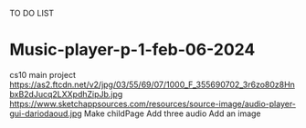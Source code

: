 TO DO LIST 
# Music-player-p-1-feb-06-2024
cs10 main project
https://as2.ftcdn.net/v2/jpg/03/55/69/07/1000_F_355690702_3r6zo80z8HnbxB2dJucq2LXXpdhZipJb.jpg
https://www.sketchappsources.com/resources/source-image/audio-player-gui-dariodaoud.jpg
Make childPage
Add three audio 
Add an image 

